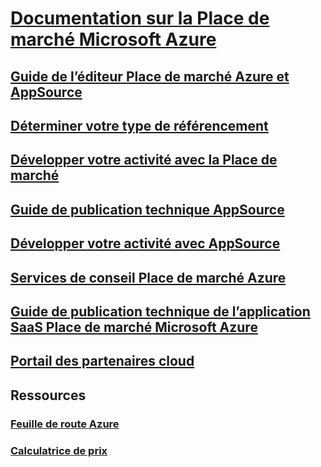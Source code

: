 # [Documentation sur la Place de marché Microsoft Azure](index.md)
## [Guide de l’éditeur Place de marché Azure et AppSource](marketplace-publishers-guide.md)
## [Déterminer votre type de référencement](determine-your-listing-type.md)
## [Développer votre activité avec la Place de marché](grow-your-business-azure-marketplace.md)
## [Guide de publication technique AppSource](marketplace-what-is-appsource.md)
## [Développer votre activité avec AppSource](marketplace-grow-your-business-with-appsource.md)
## [Services de conseil Place de marché Azure](consulting-services.md)
## [Guide de publication technique de l’application SaaS Place de marché Microsoft Azure](marketplace-saas-applications-technical-publishing-guide.md)
## [Portail des partenaires cloud](./cloud-partner-portal/cloud-partner-portal-what-is-the-cloud-partner-portal.md)
## Ressources
### [Feuille de route Azure](https://azure.microsoft.com/roadmap/)
### [Calculatrice de prix](https://azure.microsoft.com/pricing/calculator/)
